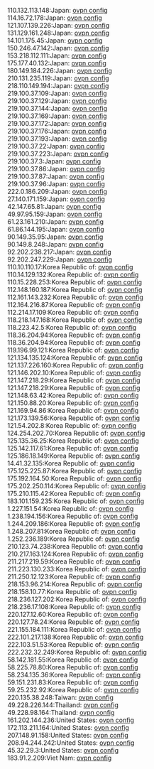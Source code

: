 110.132.113.148:Japan: [ovpn config](vpn/110_132_113_148.ovpn)  
114.16.72.178:Japan: [ovpn config](vpn/114_16_72_178.ovpn)  
121.107.139.226:Japan: [ovpn config](vpn/121_107_139_226.ovpn)  
131.129.161.248:Japan: [ovpn config](vpn/131_129_161_248.ovpn)  
14.101.175.45:Japan: [ovpn config](vpn/14_101_175_45.ovpn)  
150.246.47.142:Japan: [ovpn config](vpn/150_246_47_142.ovpn)  
153.218.112.111:Japan: [ovpn config](vpn/153_218_112_111.ovpn)  
175.177.40.132:Japan: [ovpn config](vpn/175_177_40_132.ovpn)  
180.149.184.226:Japan: [ovpn config](vpn/180_149_184_226.ovpn)  
210.131.235.119:Japan: [ovpn config](vpn/210_131_235_119.ovpn)  
218.110.149.194:Japan: [ovpn config](vpn/218_110_149_194.ovpn)  
219.100.37.109:Japan: [ovpn config](vpn/219_100_37_109.ovpn)  
219.100.37.129:Japan: [ovpn config](vpn/219_100_37_129.ovpn)  
219.100.37.144:Japan: [ovpn config](vpn/219_100_37_144.ovpn)  
219.100.37.169:Japan: [ovpn config](vpn/219_100_37_169.ovpn)  
219.100.37.172:Japan: [ovpn config](vpn/219_100_37_172.ovpn)  
219.100.37.176:Japan: [ovpn config](vpn/219_100_37_176.ovpn)  
219.100.37.193:Japan: [ovpn config](vpn/219_100_37_193.ovpn)  
219.100.37.22:Japan: [ovpn config](vpn/219_100_37_22.ovpn)  
219.100.37.223:Japan: [ovpn config](vpn/219_100_37_223.ovpn)  
219.100.37.3:Japan: [ovpn config](vpn/219_100_37_3.ovpn)  
219.100.37.86:Japan: [ovpn config](vpn/219_100_37_86.ovpn)  
219.100.37.87:Japan: [ovpn config](vpn/219_100_37_87.ovpn)  
219.100.37.96:Japan: [ovpn config](vpn/219_100_37_96.ovpn)  
222.0.186.209:Japan: [ovpn config](vpn/222_0_186_209.ovpn)  
27.140.171.159:Japan: [ovpn config](vpn/27_140_171_159.ovpn)  
42.147.65.81:Japan: [ovpn config](vpn/42_147_65_81.ovpn)  
49.97.95.159:Japan: [ovpn config](vpn/49_97_95_159.ovpn)  
61.23.161.210:Japan: [ovpn config](vpn/61_23_161_210.ovpn)  
61.86.144.195:Japan: [ovpn config](vpn/61_86_144_195.ovpn)  
90.149.35.95:Japan: [ovpn config](vpn/90_149_35_95.ovpn)  
90.149.8.248:Japan: [ovpn config](vpn/90_149_8_248.ovpn)  
92.202.238.217:Japan: [ovpn config](vpn/92_202_238_217.ovpn)  
92.202.247.229:Japan: [ovpn config](vpn/92_202_247_229.ovpn)  
110.10.110.17:Korea Republic of: [ovpn config](vpn/110_10_110_17.ovpn)  
110.14.129.132:Korea Republic of: [ovpn config](vpn/110_14_129_132.ovpn)  
110.15.228.253:Korea Republic of: [ovpn config](vpn/110_15_228_253.ovpn)  
112.148.160.187:Korea Republic of: [ovpn config](vpn/112_148_160_187.ovpn)  
112.161.143.232:Korea Republic of: [ovpn config](vpn/112_161_143_232.ovpn)  
112.164.216.87:Korea Republic of: [ovpn config](vpn/112_164_216_87.ovpn)  
112.214.17.109:Korea Republic of: [ovpn config](vpn/112_214_17_109.ovpn)  
118.218.147.168:Korea Republic of: [ovpn config](vpn/118_218_147_168.ovpn)  
118.223.42.5:Korea Republic of: [ovpn config](vpn/118_223_42_5.ovpn)  
118.36.204.94:Korea Republic of: [ovpn config](vpn/118_36_204_94.ovpn)  
118.36.204.94:Korea Republic of: [ovpn config](vpn/118_36_204_94.ovpn)  
119.196.99.121:Korea Republic of: [ovpn config](vpn/119_196_99_121.ovpn)  
121.134.135.124:Korea Republic of: [ovpn config](vpn/121_134_135_124.ovpn)  
121.137.226.160:Korea Republic of: [ovpn config](vpn/121_137_226_160.ovpn)  
121.146.202.10:Korea Republic of: [ovpn config](vpn/121_146_202_10.ovpn)  
121.147.218.29:Korea Republic of: [ovpn config](vpn/121_147_218_29.ovpn)  
121.147.218.29:Korea Republic of: [ovpn config](vpn/121_147_218_29.ovpn)  
121.148.63.42:Korea Republic of: [ovpn config](vpn/121_148_63_42.ovpn)  
121.150.88.20:Korea Republic of: [ovpn config](vpn/121_150_88_20.ovpn)  
121.169.94.86:Korea Republic of: [ovpn config](vpn/121_169_94_86.ovpn)  
121.173.139.56:Korea Republic of: [ovpn config](vpn/121_173_139_56.ovpn)  
121.54.202.8:Korea Republic of: [ovpn config](vpn/121_54_202_8.ovpn)  
124.254.202.70:Korea Republic of: [ovpn config](vpn/124_254_202_70.ovpn)  
125.135.36.25:Korea Republic of: [ovpn config](vpn/125_135_36_25.ovpn)  
125.142.117.61:Korea Republic of: [ovpn config](vpn/125_142_117_61.ovpn)  
125.186.18.149:Korea Republic of: [ovpn config](vpn/125_186_18_149.ovpn)  
14.41.32.135:Korea Republic of: [ovpn config](vpn/14_41_32_135.ovpn)  
175.125.225.87:Korea Republic of: [ovpn config](vpn/175_125_225_87.ovpn)  
175.192.164.50:Korea Republic of: [ovpn config](vpn/175_192_164_50.ovpn)  
175.202.250.114:Korea Republic of: [ovpn config](vpn/175_202_250_114.ovpn)  
175.210.115.42:Korea Republic of: [ovpn config](vpn/175_210_115_42.ovpn)  
183.101.159.235:Korea Republic of: [ovpn config](vpn/183_101_159_235.ovpn)  
1.227.151.54:Korea Republic of: [ovpn config](vpn/1_227_151_54.ovpn)  
1.238.194.156:Korea Republic of: [ovpn config](vpn/1_238_194_156.ovpn)  
1.244.209.186:Korea Republic of: [ovpn config](vpn/1_244_209_186.ovpn)  
1.248.207.81:Korea Republic of: [ovpn config](vpn/1_248_207_81.ovpn)  
1.252.236.189:Korea Republic of: [ovpn config](vpn/1_252_236_189.ovpn)  
210.123.74.238:Korea Republic of: [ovpn config](vpn/210_123_74_238.ovpn)  
210.217.163.124:Korea Republic of: [ovpn config](vpn/210_217_163_124.ovpn)  
211.217.219.59:Korea Republic of: [ovpn config](vpn/211_217_219_59.ovpn)  
211.223.130.233:Korea Republic of: [ovpn config](vpn/211_223_130_233.ovpn)  
211.250.12.123:Korea Republic of: [ovpn config](vpn/211_250_12_123.ovpn)  
218.153.96.214:Korea Republic of: [ovpn config](vpn/218_153_96_214.ovpn)  
218.158.10.77:Korea Republic of: [ovpn config](vpn/218_158_10_77.ovpn)  
218.236.127.202:Korea Republic of: [ovpn config](vpn/218_236_127_202.ovpn)  
218.236.17.108:Korea Republic of: [ovpn config](vpn/218_236_17_108.ovpn)  
220.127.12.60:Korea Republic of: [ovpn config](vpn/220_127_12_60.ovpn)  
220.127.78.24:Korea Republic of: [ovpn config](vpn/220_127_78_24.ovpn)  
221.155.184.111:Korea Republic of: [ovpn config](vpn/221_155_184_111.ovpn)  
222.101.217.138:Korea Republic of: [ovpn config](vpn/222_101_217_138.ovpn)  
222.103.51.53:Korea Republic of: [ovpn config](vpn/222_103_51_53.ovpn)  
222.232.32.249:Korea Republic of: [ovpn config](vpn/222_232_32_249.ovpn)  
58.142.181.55:Korea Republic of: [ovpn config](vpn/58_142_181_55.ovpn)  
58.225.78.80:Korea Republic of: [ovpn config](vpn/58_225_78_80.ovpn)  
58.234.135.36:Korea Republic of: [ovpn config](vpn/58_234_135_36.ovpn)  
59.151.231.83:Korea Republic of: [ovpn config](vpn/59_151_231_83.ovpn)  
59.25.232.92:Korea Republic of: [ovpn config](vpn/59_25_232_92.ovpn)  
220.135.38.248:Taiwan: [ovpn config](vpn/220_135_38_248.ovpn)  
49.228.226.144:Thailand: [ovpn config](vpn/49_228_226_144.ovpn)  
49.228.98.164:Thailand: [ovpn config](vpn/49_228_98_164.ovpn)  
161.202.144.236:United States: [ovpn config](vpn/161_202_144_236.ovpn)  
172.113.211.164:United States: [ovpn config](vpn/172_113_211_164.ovpn)  
207.148.91.158:United States: [ovpn config](vpn/207_148_91_158.ovpn)  
208.94.244.242:United States: [ovpn config](vpn/208_94_244_242.ovpn)  
45.32.29.3:United States: [ovpn config](vpn/45_32_29_3.ovpn)  
183.91.2.209:Viet Nam: [ovpn config](vpn/183_91_2_209.ovpn)  
